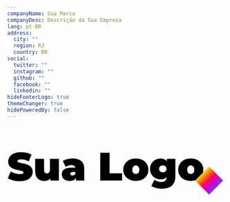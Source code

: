```yaml
---
companyName: Sua Marca
companyDesc: Descrição da Sua Empresa
lang: pt-BR
address:
  city: ""
  region: RJ
  country: BR
social:
  twitter: ""
  instagram: ""
  github: ""
  facebook: ""
  linkedin: ""
hideFooterLogo: true
themeChanger: true
hidePoweredBy: false
---
```

<svg viewBox="0 0 44 14" class="dark:fill-white fill-black h-10" xmlns="http://www.w3.org/2000/svg">
    <path d="M2.544 11.128C2.07467 11.128 1.62133 11.0747 1.184 10.968C0.746667 10.8613 0.386667 10.7227 0.104 10.552L0.712 9.176C0.978667 9.33067 1.27467 9.456 1.6 9.552C1.93067 9.64267 2.25067 9.688 2.56 9.688C2.74133 9.688 2.88267 9.67733 2.984 9.656C3.09067 9.62933 3.168 9.59467 3.216 9.552C3.264 9.504 3.288 9.448 3.288 9.384C3.288 9.28267 3.232 9.20267 3.12 9.144C3.008 9.08533 2.85867 9.03733 2.672 9C2.49067 8.95733 2.29067 8.91467 2.072 8.872C1.85333 8.824 1.632 8.76267 1.408 8.688C1.18933 8.61333 0.986667 8.51467 0.8 8.392C0.618667 8.26933 0.472 8.10933 0.36 7.912C0.248 7.70933 0.192 7.45867 0.192 7.16C0.192 6.81333 0.288 6.49867 0.48 6.216C0.677333 5.928 0.968 5.69867 1.352 5.528C1.74133 5.35733 2.224 5.272 2.8 5.272C3.17867 5.272 3.552 5.312 3.92 5.392C4.288 5.472 4.61867 5.59467 4.912 5.76L4.344 7.128C4.06667 6.98933 3.79733 6.88533 3.536 6.816C3.28 6.74667 3.02933 6.712 2.784 6.712C2.60267 6.712 2.45867 6.728 2.352 6.76C2.24533 6.792 2.168 6.83467 2.12 6.888C2.07733 6.94133 2.056 7 2.056 7.064C2.056 7.16 2.112 7.23733 2.224 7.296C2.336 7.34933 2.48267 7.39467 2.664 7.432C2.85067 7.46933 3.05333 7.50933 3.272 7.552C3.496 7.59467 3.71733 7.65333 3.936 7.728C4.15467 7.80267 4.35467 7.90133 4.536 8.024C4.72267 8.14667 4.872 8.30667 4.984 8.504C5.096 8.70133 5.152 8.94667 5.152 9.24C5.152 9.58133 5.05333 9.896 4.856 10.184C4.664 10.4667 4.376 10.696 3.992 10.872C3.608 11.0427 3.12533 11.128 2.544 11.128ZM7.48181 11.08C7.13515 11.08 6.82048 11.0107 6.53781 10.872C6.26048 10.728 6.04181 10.5067 5.88181 10.208C5.72181 9.904 5.64181 9.51467 5.64181 9.04V6.624H7.44981V8.728C7.44981 9.03733 7.50048 9.25333 7.60181 9.376C7.70315 9.49867 7.84181 9.56 8.01781 9.56C8.12448 9.56 8.22315 9.53333 8.31381 9.48C8.40981 9.42133 8.48715 9.328 8.54581 9.2C8.60448 9.06667 8.63381 8.89333 8.63381 8.68V6.624H10.4418V11H8.72181V9.736L9.06581 10.08C8.91115 10.4213 8.68981 10.6747 8.40181 10.84C8.11915 11 7.81248 11.08 7.48181 11.08ZM13.8918 11V10.224L13.7638 10.016V8.544C13.7638 8.33067 13.6971 8.168 13.5638 8.056C13.4358 7.944 13.2251 7.888 12.9318 7.888C12.7344 7.888 12.5344 7.92 12.3318 7.984C12.1291 8.04267 11.9558 8.12533 11.8118 8.232L11.2358 7.04C11.4918 6.88 11.7984 6.75733 12.1558 6.672C12.5131 6.58667 12.8624 6.544 13.2038 6.544C13.9558 6.544 14.5371 6.712 14.9478 7.048C15.3638 7.384 15.5718 7.91733 15.5718 8.648V11H13.8918ZM12.6518 11.08C12.2944 11.08 11.9958 11.0187 11.7558 10.896C11.5158 10.7733 11.3344 10.6107 11.2118 10.408C11.0891 10.2 11.0278 9.97067 11.0278 9.72C11.0278 9.43733 11.0998 9.19733 11.2438 9C11.3878 8.80267 11.6064 8.65333 11.8997 8.552C12.1984 8.45067 12.5744 8.4 13.0278 8.4H13.9398V9.272H13.3158C13.1238 9.272 12.9824 9.304 12.8918 9.368C12.8064 9.42667 12.7638 9.51733 12.7638 9.64C12.7638 9.74133 12.8011 9.82667 12.8758 9.896C12.9558 9.96 13.0624 9.992 13.1957 9.992C13.3184 9.992 13.4304 9.96 13.5318 9.896C13.6384 9.82667 13.7158 9.72 13.7638 9.576L13.9958 10.112C13.9264 10.4373 13.7798 10.68 13.5558 10.84C13.3318 11 13.0304 11.08 12.6518 11.08ZM18.8076 11V5.4H20.6956V9.536H23.2236V11H18.8076ZM26.0011 11.08C25.5051 11.08 25.0651 10.984 24.6811 10.792C24.3024 10.5947 24.0037 10.3253 23.7851 9.984C23.5664 9.64267 23.4571 9.25067 23.4571 8.808C23.4571 8.36533 23.5664 7.97333 23.7851 7.632C24.0037 7.29067 24.3024 7.024 24.6811 6.832C25.0651 6.64 25.5051 6.544 26.0011 6.544C26.4971 6.544 26.9371 6.64 27.3211 6.832C27.7051 7.024 28.0037 7.29067 28.2171 7.632C28.4357 7.97333 28.5451 8.36533 28.5451 8.808C28.5451 9.25067 28.4357 9.64267 28.2171 9.984C28.0037 10.3253 27.7051 10.5947 27.3211 10.792C26.9371 10.984 26.4971 11.08 26.0011 11.08ZM26.0011 9.672C26.1344 9.672 26.2544 9.64 26.3611 9.576C26.4677 9.512 26.5531 9.416 26.6171 9.288C26.6811 9.15467 26.7131 8.99467 26.7131 8.808C26.7131 8.616 26.6811 8.45867 26.6171 8.336C26.5531 8.208 26.4677 8.112 26.3611 8.048C26.2544 7.984 26.1344 7.952 26.0011 7.952C25.8677 7.952 25.7477 7.984 25.6411 8.048C25.5344 8.112 25.4491 8.208 25.3851 8.336C25.3211 8.45867 25.2891 8.616 25.2891 8.808C25.2891 8.99467 25.3211 9.15467 25.3851 9.288C25.4491 9.416 25.5344 9.512 25.6411 9.576C25.7477 9.64 25.8677 9.672 26.0011 9.672ZM31.3349 12.632C30.9029 12.632 30.4976 12.5867 30.1189 12.496C29.7403 12.4053 29.4149 12.2693 29.1429 12.088L29.7509 10.856C29.9216 10.9893 30.1376 11.0933 30.3989 11.168C30.6656 11.248 30.9163 11.288 31.1509 11.288C31.5243 11.288 31.7909 11.208 31.9509 11.048C32.1109 10.8933 32.1909 10.6693 32.1909 10.376V10.008L32.2709 8.648L32.2789 7.288V6.624H33.9989V10.128C33.9989 10.976 33.7643 11.6053 33.2949 12.016C32.8256 12.4267 32.1723 12.632 31.3349 12.632ZM30.9829 10.76C30.6149 10.76 30.2709 10.6747 29.9509 10.504C29.6309 10.328 29.3723 10.0827 29.1749 9.768C28.9776 9.45333 28.8789 9.08 28.8789 8.648C28.8789 8.216 28.9776 7.84267 29.1749 7.528C29.3723 7.21333 29.6309 6.97067 29.9509 6.8C30.2709 6.62933 30.6149 6.544 30.9829 6.544C31.3616 6.544 31.6709 6.61867 31.9109 6.768C32.1563 6.91733 32.3376 7.14933 32.4549 7.464C32.5723 7.77333 32.6309 8.168 32.6309 8.648C32.6309 9.128 32.5723 9.52533 32.4549 9.84C32.3376 10.1493 32.1563 10.3813 31.9109 10.536C31.6709 10.6853 31.3616 10.76 30.9829 10.76ZM31.4629 9.352C31.6069 9.352 31.7349 9.32267 31.8469 9.264C31.9589 9.20533 32.0469 9.12267 32.1109 9.016C32.1749 8.90933 32.2069 8.78667 32.2069 8.648C32.2069 8.504 32.1749 8.38133 32.1109 8.28C32.0469 8.17333 31.9589 8.09333 31.8469 8.04C31.7349 7.98133 31.6069 7.952 31.4629 7.952C31.3243 7.952 31.1963 7.98133 31.0789 8.04C30.9669 8.09333 30.8763 8.17333 30.8069 8.28C30.7429 8.38133 30.7109 8.504 30.7109 8.648C30.7109 8.78667 30.7429 8.90933 30.8069 9.016C30.8763 9.12267 30.9669 9.20533 31.0789 9.264C31.1963 9.32267 31.3243 9.352 31.4629 9.352ZM37.1104 11.08C36.6144 11.08 36.1744 10.984 35.7904 10.792C35.4118 10.5947 35.1131 10.3253 34.8944 9.984C34.6758 9.64267 34.5664 9.25067 34.5664 8.808C34.5664 8.36533 34.6758 7.97333 34.8944 7.632C35.1131 7.29067 35.4118 7.024 35.7904 6.832C36.1744 6.64 36.6144 6.544 37.1104 6.544C37.6064 6.544 38.0464 6.64 38.4304 6.832C38.8144 7.024 39.1131 7.29067 39.3264 7.632C39.5451 7.97333 39.6544 8.36533 39.6544 8.808C39.6544 9.25067 39.5451 9.64267 39.3264 9.984C39.1131 10.3253 38.8144 10.5947 38.4304 10.792C38.0464 10.984 37.6064 11.08 37.1104 11.08ZM37.1104 9.672C37.2438 9.672 37.3638 9.64 37.4704 9.576C37.5771 9.512 37.6624 9.416 37.7264 9.288C37.7904 9.15467 37.8224 8.99467 37.8224 8.808C37.8224 8.616 37.7904 8.45867 37.7264 8.336C37.6624 8.208 37.5771 8.112 37.4704 8.048C37.3638 7.984 37.2438 7.952 37.1104 7.952C36.9771 7.952 36.8571 7.984 36.7504 8.048C36.6438 8.112 36.5584 8.208 36.4944 8.336C36.4304 8.45867 36.3984 8.616 36.3984 8.808C36.3984 8.99467 36.4304 9.15467 36.4944 9.288C36.5584 9.416 36.6438 9.512 36.7504 9.576C36.8571 9.64 36.9771 9.672 37.1104 9.672Z"/>
    <rect x="38" y="11" width="4" height="4" transform="rotate(-45 38 11)" fill="url(#paint0_linear_201_2)"/>
    <defs>
        <linearGradient id="paint0_linear_201_2" x1="40" y1="11" x2="40" y2="15" gradientUnits="userSpaceOnUse">
            <stop stop-color="#FFD600"/>
            <stop offset="0.203125" stop-color="#FF7A00"/>
            <stop offset="0.46875" stop-color="#FF0069"/>
            <stop offset="0.692708" stop-color="#D300C5"/>
            <stop offset="1" stop-color="#7638FA"/>
        </linearGradient>
    </defs>
</svg> 
